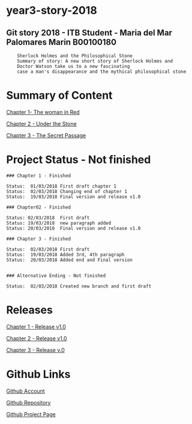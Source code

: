 # year3-story-2018

## Git story 2018 - ITB Student - Maria del Mar Palomares Marin B00100180 
		Sherlock Holmes and the Philosophical Stone
		Summary of story: A new short story of Sherlock Holmes and 
		Doctor Watson take us to a new fascinating 
		case a man's disappearance and the mythical philosophical stone		

# Summary of Content

[Chapter 1- The woman in Red](https://mariapalomares.github.io/year3-story-2018/chapter01.html)
	
[Chapter 2 - Under the Stone](https://mariapalomares.github.io/year3-story-2018/chapter02.html)
	
[Chapter 3 - The Secret Passage](https://mariapalomares.github.io/year3-story-2018/chapter03.html)
	


# Project Status - Not finished

	### Chapter 1 - Finished
	
	Status:  01/03/2018 First draft chapter 1
	Status:  02/03/2018 Changing end of chapter 1
	Status:  19/03/2018 Final version and release v1.0
	
	### Chapter02 - Finished
	
	Status: 02/03/2018  First draft
	Status: 19/03/2018  new paragraph added
	Status: 20/03/2018  Final version and release v1.0
	
	### Chapter 3 - Finished
	
	Status:  02/03/2018 First draft 
	Status:  19/03/2018 Added 3rd, 4th paragraph 
	Status:  20/03/2018 Added end and Final version
	
		
	### Alternative Ending - Not finished
	
	Status:  02/03/2018 Created new branch and first draft 
						
# Releases

[Chapter 1 - Release v1.0](https://github.com/mariapalomares/year3-story-2018/releases/tag/v1.0)

[Chapter 2 - Release v1.0]()

[Chapter 3 - Release v.0]()
	
	
		
# Github Links

[Github Account](http://github.com/mariapalomares)

[Github Repository](https://github.com/mariapalomares/year3-story-2018.git)	

[Github Project Page](https://mariapalomares.github.io/year3-story-2018/)